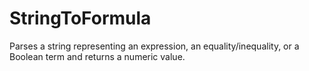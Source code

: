 # StringToFormula
Parses a string representing an expression, an equality/inequality, or a Boolean term and returns a numeric value.  
